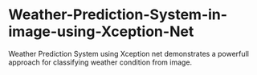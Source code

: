# Weather-Prediction-System-in-image-using-Xception-Net
<p> Weather Prediction System using Xception net demonstrates a powerfull approach for classifying weather condition from image.</p>
